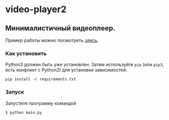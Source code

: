 # video-player2

## Минималистичный видеоплеер.
Пример работы можно посмотреть [здесь](https://anneg8.github.io/video_player2/).

### Как установить

Python3 должен быть уже установлен. 
Затем используйте `pip` (или `pip3`, есть конфликт с Python2) для установки зависимостей:
```
pip install -r requirements.txt
```
### Запуск

Запустите программу командой

```bash
$ python main.py
```
